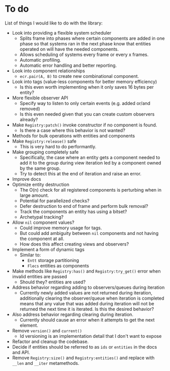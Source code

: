 # To do

List of things I would like to do with the library:

- Look into providing a flexible system scheduler
  - Splits frame into phases where certain components are added in one phase so
    that systems ran in the next phase know that entities operated on will have
    the needed components.
  - Allows scheduling of systems every frame or every x frames.
  - Automatic profiling.
  - Automatic error handling and better reporting.
- Look into component relationships
  - `ecr.pair(A, B)` to create new combinational component.
- Look into tags (value-less components for better memory efficiency)
  - Is this even worth implementing when it only saves 16 bytes per entity?
- More flexible observer API
  - Specify way to listen to only certain events (e.g. added or/and removed)
  - Is this even needed given that you can create custom observers already?
- Make `Registry:patch()` invoke constructor if no component is found.
  - Is there a case where this behavior is not wanted?
- Methods for bulk operations with entities and components
- Make `Registry:release()` safe
  - This is very hard to do performantly.
- Make grouping completely safe
  - Specifically, the case where an entity gets a component needed to add
    it to the group during view iteration led by a component owned by the same
    group.
  - Try to detect this at the end of iteration and raise an error.
- Improve docs
- Optimize entity destruction
  - The O(n) check for all registered components is perturbing when in large
  amount.
  - Potential for parallelized checks?
  - Defer destruction to end of frame and perform bulk removal?
  - Track the components an entity has using a bitset?
  - Archetypal tracking?
- Allow `nil` component values?
  - Could improve memory usage for tags.
  - But could add ambiguity between `nil` components and not having the component at all.
  - How does this affect creating views and observers?
- Implement a form of dynamic tags
  - Similar to:
    - `Entt` storage partitioning
    - `Flecs` entities as components
- Make methods like `Registry:has()` and `Registry:try_get()` error when invalid entities are passed
  - Should they?
  entities are used?
- Address behavior regarding adding to observers/queues during iteration
  - Currently newly added values are not returned during iteration, additionally
    clearing the observer/queue when iteration is completed means that any value
    that was added during iteration will not be returned the next time it is
    iterated. Is this the desired behavior?
- Also address behavior regarding clearing during iteration.
  - Currently should cause an error when it attempts to get the next element.
- Remove `version()` and `current()`
  - Id versioning is an implementation detail that I don't want to expose
- Refactor and cleanup the codebase.
- Decide if entities should be referred to as `ids` or `entities` in the docs and API.
- Remove `Registry:size()` and `Registry:entities()` and replace with `__len` and `__iter` metamethods.
